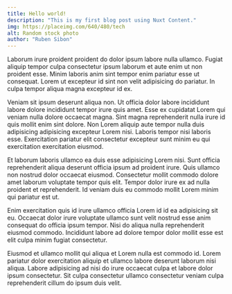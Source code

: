 ```yaml
---
title: Hello world!
description: "This is my first blog post using Nuxt Content."
img: https://placeimg.com/640/480/tech
alt: Random stock photo
author: "Ruben Sibon"
---
```


Laborum irure proident proident do dolor ipsum labore nulla ullamco. Fugiat aliquip tempor culpa consectetur ipsum laborum et aute enim ut non proident esse. Minim laboris anim sint tempor enim pariatur esse ut consequat. Lorem ut excepteur id sint non velit adipisicing do pariatur. In culpa tempor aliqua magna excepteur id ex.

Veniam sit ipsum deserunt aliqua non. Ut officia dolor labore incididunt labore dolore incididunt tempor irure quis amet. Esse ex cupidatat Lorem qui veniam nulla dolore occaecat magna. Sint magna reprehenderit nulla irure id quis mollit enim sint dolore. Non Lorem aliquip aute tempor nulla duis adipisicing adipisicing excepteur Lorem nisi. Laboris tempor nisi laboris esse. Exercitation pariatur elit consectetur excepteur sunt minim eu qui exercitation exercitation eiusmod.

Et laborum laboris ullamco ea duis esse adipisicing Lorem nisi. Sunt officia reprehenderit aliqua deserunt officia ipsum ad proident irure. Quis ullamco non nostrud dolor occaecat eiusmod. Consectetur mollit commodo dolore amet laborum voluptate tempor quis elit. Tempor dolor irure ex ad nulla proident et reprehenderit. Id veniam duis eu commodo mollit Lorem minim qui pariatur est ut.

Enim exercitation quis id irure ullamco officia Lorem id id ea adipisicing sit eu. Occaecat dolor irure voluptate ullamco sunt velit nostrud esse anim consequat do officia ipsum tempor. Nisi do aliqua nulla reprehenderit eiusmod commodo. Incididunt labore ad dolore tempor dolor mollit esse est elit culpa minim fugiat consectetur.

Eiusmod et ullamco mollit qui aliqua et Lorem nulla est commodo id. Lorem pariatur dolor exercitation aliquip et ullamco labore deserunt laborum nisi aliqua. Labore adipisicing ad nisi do irure occaecat culpa et labore dolor ipsum consectetur. Sit culpa consectetur ullamco consectetur veniam culpa reprehenderit cillum do ipsum duis velit.
